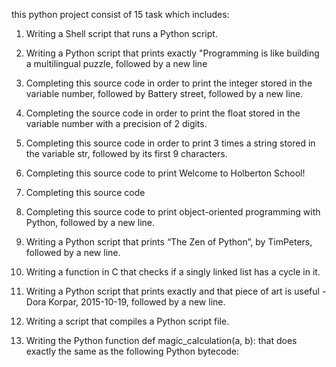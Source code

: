 this python project consist of 15 task which includes:

1. Writing a Shell script that runs a Python script.

2. Writing a Python script that prints exactly
"Programming is like building a multilingual puzzle, followed by a new line

3. Completing this source code in order to print the integer
stored in the variable number, followed by Battery street, followed by a new line.

4. Completing the source code in order to print the float
stored in the variable number with a precision of 2 digits.

5. Completing this source code in order to print 3
times a string stored in the variable str, followed by its first 9 characters.

6. Completing this source code to print Welcome to Holberton School!

7. Completing this source code

8. Completing this source code to print object-oriented
programming with Python, followed by a new line.

9. Writing a Python script that prints “The Zen of Python”,
by TimPeters, followed by a new line.

10. Writing a function in C that checks if a singly linked list has a cycle in it.

11. Writing a Python script that prints exactly and
that piece of art is useful - Dora Korpar, 2015-10-19, followed by a new line.

12. Writing a script that compiles a Python script file.

13. Writing the Python function def magic_calculation(a, b):
that does exactly the same as the following Python bytecode:
